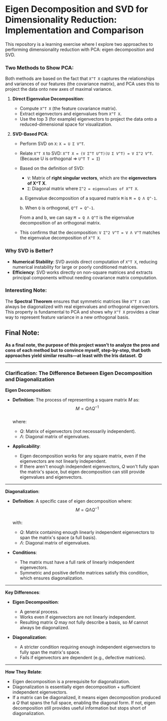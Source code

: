 # Eigen Decomposition and SVD for Dimensionality Reduction: Implementation and Comparison

This repository is a learning exercise where I explore two approaches to performing dimensionality reduction with PCA: eigen decomposition and SVD.

### Two Methods to Show PCA:
Both methods are based on the fact that `X^T X` captures the relationships and variances of our features (the covariance matrix), and PCA uses this to project the data onto new axes of maximal variance.

1. **Direct Eigenvalue Decomposition**:
   - Compute `X^T X` (the feature covariance matrix).
   - Extract eigenvectors and eigenvalues from `X^T X`.
   - Use the top 3 (for example) eigenvectors to project the data onto a reduced-dimensional space for visualization.

2. **SVD-Based PCA**:
   - Perform SVD on `X`: `X = U Σ V^T`.
   - Relate `X^T X` to SVD: `X^T X = (V Σ^T U^T)(U Σ V^T) = V Σ^2 V^T`. (Because U is orthogonal => `U^T T = I`)
   - Based on the definition of SVD:
     - `V`: Matrix of **right singular vectors**, which are the **eigenvectors of X^T X**.
     - `Σ`: Diagonal matrix where `Σ^2 = eigenvalues of X^T X`.

      a. Eigenvalue decomposition of a squared matrix `M` is `M = Q Λ Q^-1`.

      b. When `Q` is orthogonal, `Q^T = Q^-1`.

      From a and b, we can say `M = Q Λ Q^T` is the eigenvalue decomposition of an orthogonal matrix.

   - This confirms that the decomposition: `V Σ^2 V^T = V Λ V^T` matches the eigenvalue decomposition of `X^T X`.

### Why SVD is Better?
- **Numerical Stability**: SVD avoids direct computation of `X^T X`, reducing numerical instability for large or poorly conditioned matrices.
- **Efficiency**: SVD works directly on non-square matrices and extracts principal components without needing covariance matrix computation.

### Interesting Note:
The **Spectral Theorem** ensures that symmetric matrices like `X^T X` can always be diagonalized with real eigenvalues and orthogonal eigenvectors. This property is fundamental to PCA and shows why `X^T X` provides a clear way to represent feature variance in a new orthogonal basis.

## Final Note:
**As a final note, the purpose of this project wasn’t to analyze the pros and cons of each method but to convince myself, step-by-step, that both approaches yield similar results—at least with the Iris dataset. 😊**


---


### Clarification: The Difference Between Eigen Decomposition and Diagonalization

**Eigen Decomposition**:

- **Definition**: The process of representing a square matrix $M$ as:  
  $$ M = Q \Lambda Q^{-1} $$  
  where:  
  - $Q$: Matrix of eigenvectors (not necessarily independent).  
  - $\Lambda$: Diagonal matrix of eigenvalues.  

- **Applicability**:  
  - Eigen decomposition works for any square matrix, even if the eigenvectors are not linearly independent.  
  - If there aren't enough independent eigenvectors, $Q$ won't fully span the matrix's space, but eigen decomposition can still provide eigenvalues and eigenvectors.

---

**Diagonalization**:

- **Definition**: A specific case of eigen decomposition where:  
  $$ M = Q \Lambda Q^{-1} $$  
  with:  
  - $Q$: Matrix containing enough linearly independent eigenvectors to span the matrix's space (a full basis).  
  - $\Lambda$: Diagonal matrix of eigenvalues.  

- **Conditions**:  
  - The matrix must have a full rank of linearly independent eigenvectors.  
  - Symmetric and positive definite matrices satisfy this condition, which ensures diagonalization.

---

**Key Differences**:

- **Eigen Decomposition**:  
  - A general process.  
  - Works even if eigenvectors are not linearly independent.  
  - Resulting matrix $Q$ may not fully describe a basis, so $M$ cannot always be diagonalized.  

- **Diagonalization**:  
  - A stricter condition requiring enough independent eigenvectors to fully span the matrix's space.  
  - Fails if eigenvectors are dependent (e.g., defective matrices).

---

**How They Relate**:

- Eigen decomposition is a prerequisite for diagonalization.  
- Diagonalization is essentially eigen decomposition + sufficient independent eigenvectors.  
- If a matrix can be diagonalized, it means eigen decomposition produced a $Q$ that spans the full space, enabling the diagonal form. If not, eigen decomposition still provides useful information but stops short of diagonalization.
